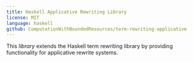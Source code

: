```yaml
---
title: Haskell Applicative Rewriting Library
license: MIT
language: haskell
github: ComputationWithBoundedResources/term-rewriting-applicative
---
```

This *library* extends the Haskell term rewriting library by providing
functionality for applicative rewrite systems.
